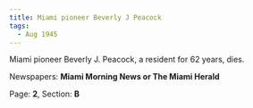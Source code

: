 ```yaml
---  
title: Miami pioneer Beverly J Peacock  
tags:  
  - Aug 1945  
---  
```

  
Miami pioneer Beverly J. Peacock, a resident for 62 years, dies.  
  
Newspapers: **Miami Morning News or The Miami Herald**  
  
Page: **2**, Section: **B** 
